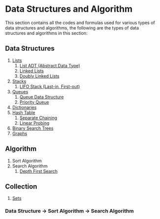 # Data Structures and Algorithm

This section contains all the codes and formulas used for various types of data structures and algorithms, the following are the types of data structures and algorithms in this section:

## Data Structures

1. [Lists](https://github.com/mA4rK0/data-structures-and-algorithm/tree/main/lists)
   1. [List ADT (Abstract Data Type)](https://github.com/mA4rK0/data-structures-and-algorithm/tree/main/lists/list_adt)
   2. [Linked Lists](https://github.com/mA4rK0/data-structures-and-algorithm/tree/main/lists/linkedLists)
   3. [Doubly Linked Lists](https://github.com/mA4rK0/data-structures-and-algorithm/tree/main/lists/doublyLinkedLists)
2. [Stacks](https://github.com/mA4rK0/data-structures-and-algorithm/tree/main/stacks)
   1. [LIFO Stack (Last-in, First-out)](https://github.com/mA4rK0/data-structures-and-algorithm/tree/main/stacks/lifoStack)
3. [Queues](https://github.com/mA4rK0/data-structures-and-algorithm/tree/main/queues)
   1. [Queue Data Structure](https://github.com/mA4rK0/data-structures-and-algorithm/tree/main/queues/queue)
   2. [Priority Queue](https://github.com/mA4rK0/data-structures-and-algorithm/tree/main/queues/priorityQueue)
4. [Dictionaries](https://github.com/mA4rK0/data-structures-and-algorithm/tree/main/dictionaries)
5. [Hash Table](https://github.com/mA4rK0/data-structures-and-algorithm/tree/main/hashTable)
   1. [Separate Chaining](https://github.com/mA4rK0/data-structures-and-algorithm/tree/main/hashTable/separateChaining)
   2. [Linear Probing](https://github.com/mA4rK0/data-structures-and-algorithm/tree/main/hashTable/linearProbing)
6. [Binary Search Trees](https://github.com/mA4rK0/data-structures-and-algorithm/tree/main/binarySearchTrees)
7. [Graphs](https://github.com/mA4rK0/data-structures-and-algorithm/tree/main/graph)

## Algorithm

1. Sort Algorithm
2. Search Algorithm
   1. [Depth First Search](https://github.com/mA4rK0/data-structures-and-algorithm/tree/main/graph/depthFirstSearch)

## Collection

1. [Sets](https://github.com/mA4rK0/data-structures-and-algorithm/tree/main/sets)

### Data Structure -> Sort Algorithm -> Search Algorithm
